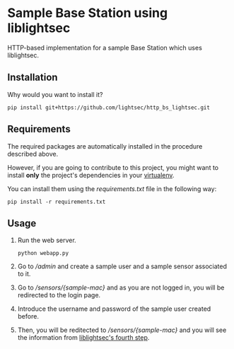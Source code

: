 Sample Base Station using liblightsec
=====================================

HTTP-based implementation for a sample Base Station which uses liblightsec.


Installation
------------

Why would you want to install it?

    pip install git+https://github.com/lightsec/http_bs_lightsec.git


Requirements
------------

The required packages are automatically installed in the procedure described above.

However, if you are going to contribute to this project, you might want to install __only__ the project's dependencies in your [virtualenv](http://virtualenv.readthedocs.org).

You can install them using the _requirements.txt_ file in the following way:

    pip install -r requirements.txt

Usage
-----

1. Run the web server.
   
    ```python webapp.py```

2. Go to _/admin_ and create a sample user and a sample sensor associated to it.

3. Go to _/sensors/{sample-mac}_ and as you are not logged in, you will be redirected to the login page.

4. Introduce the username and password of the sample user created before.

5. Then, you will be reditected to _/sensors/{sample-mac}_ and you will see the information from [liblightsec's fourth step](https://github.com/lightsec/liblightsec).
